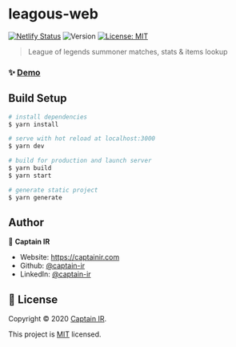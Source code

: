 # leagous-web

[![Netlify Status](https://api.netlify.com/api/v1/badges/3cf2a26b-abbf-4cd5-bb52-0669eb57dee7/deploy-status)](https://app.netlify.com/sites/leagousgg/deploys)
![Version](https://img.shields.io/badge/version-1.0.0-blue.svg?cacheSeconds=2592000)
[![License: MIT](https://img.shields.io/badge/License-MIT-yellow.svg)](https://github.com/LeagousGG/leagous-web/blob/master/LICENSE)

> League of legends summoner matches, stats & items lookup

### ✨ [Demo](https://leagousgg.netlify.app)

## Build Setup

```bash
# install dependencies
$ yarn install

# serve with hot reload at localhost:3000
$ yarn dev

# build for production and launch server
$ yarn build
$ yarn start

# generate static project
$ yarn generate
```

## Author

👤 **Captain IR**

- Website: https://captainir.com
- Github: [@captain-ir](https://github.com/captain-ir)
- LinkedIn: [@captain-ir](https://linkedin.com/in/captain-ir)

## 📝 License

Copyright © 2020 [Captain IR](https://github.com/captain-ir).

This project is [MIT](https://github.com/LeagousGG/leagous-web/blob/master/LICENSE) licensed.

